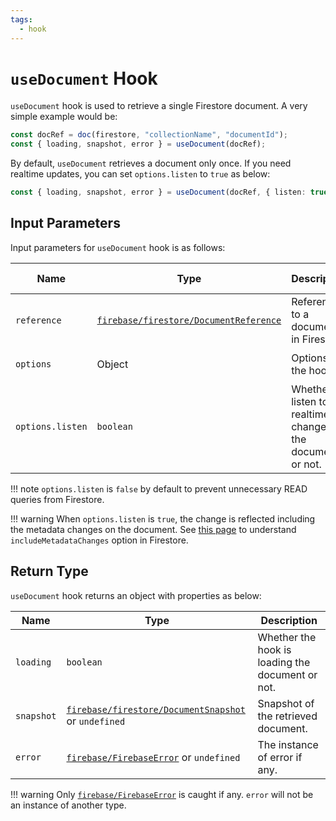 ```yaml
---
tags:
  - hook
---
```


# `useDocument` Hook

`useDocument` hook is used to retrieve a single Firestore document. A very simple example would be:

```typescript
const docRef = doc(firestore, "collectionName", "documentId");
const { loading, snapshot, error } = useDocument(docRef);
```

By default, `useDocument` retrieves a document only once. If you need realtime updates, you can set `options.listen` to `true` as below:

```typescript
const { loading, snapshot, error } = useDocument(docRef, { listen: true });
```

## Input Parameters

Input parameters for `useDocument` hook is as follows:

| Name | Type | Description | Required | Default Value |
|---|---|---|---|---|
| `reference` | [`firebase/firestore/DocumentReference`][DocumentReferenceRefDoc] | Reference to a document in Firestore. | ✅ | - |
| `options` | Object | Options for the hook. | ❌ | `{ listen: false }` |
| `options.listen` | `boolean` | Whether to listen to realtime changes of the document or not. | ❌ | `false` |

!!! note
    `options.listen` is `false` by default to prevent unnecessary READ queries from Firestore.

!!! warning
    When `options.listen` is `true`, the change is reflected including the metadata changes on the document. See [this page](https://firebase.google.com/docs/firestore/query-data/listen#events-metadata-changes) to understand `includeMetadataChanges` option in Firestore.

## Return Type

`useDocument` hook returns an object with properties as below:

| Name | Type | Description |
|---|---|---|
| `loading` | `boolean` | Whether the hook is loading the document or not. |
| `snapshot` | [`firebase/firestore/DocumentSnapshot`][DocumentSnapshotRefDoc] or `undefined` | Snapshot of the retrieved document. |
| `error` | [`firebase/FirebaseError`][FirebaseErrorRefDoc] or `undefined` | The instance of error if any. |

!!! warning
    Only [`firebase/FirebaseError`][FirebaseErrorRefDoc] is caught if any. `error` will not be an instance of another type.

[DocumentReferenceRefDoc]: https://firebase.google.com/docs/reference/node/firebase.firestore.DocumentReference
[DocumentSnapshotRefDoc]: https://firebase.google.com/docs/reference/node/firebase.firestore.DocumentSnapshot
[FirebaseErrorRefDoc]: https://firebase.google.com/docs/reference/node/firebase.FirebaseError